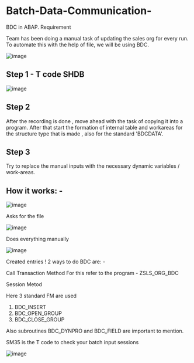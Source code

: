 # Batch-Data-Communication-

BDC in ABAP. 
Requirement 

Team has been doing a manual task of updating the sales org for every run. 
To automate this with the help of file, we will be using BDC.

![image](https://github.com/harrycodeswhileworldsleeps/Batch-Data-Communication-/assets/94862735/ee5337fc-fe2f-48db-9c25-cc4d953ea33e)


## Step 1 - T code SHDB 

![image](https://github.com/harrycodeswhileworldsleeps/Batch-Data-Communication-/assets/94862735/2fdc11f4-8944-4cad-99d0-18f6e06d6250)

## Step 2 

After the recording is done , move ahead with the task of copying it into a program. After that start the formation of internal table and workareas for the structure type that is made , also for the standard 'BDCDATA'. 

## Step 3 

Try to replace the manual inputs with the necessary dynamic variables / work-areas. 

## How it works: - 

![image](https://github.com/harrycodeswhileworldsleeps/Batch-Data-Communication-/assets/94862735/760e94c6-46ae-484f-8b44-836e4b172283)

Asks for the file 

![image](https://github.com/harrycodeswhileworldsleeps/Batch-Data-Communication-/assets/94862735/31802b53-58ac-49f1-975f-72bdc3d07d73)

Does everything manually 

![image](https://github.com/harrycodeswhileworldsleeps/Batch-Data-Communication-/assets/94862735/d368ffe7-0b03-49c2-bb2e-26ec0fb0b018)

Created entries ! 
2 ways to do BDC are: - 

Call Transaction Method 
For this refer to the program - ZSLS_ORG_BDC

Session Metod 

Here 3 standard FM are used
1. BDC_INSERT 
2. BDC_OPEN_GROUP 
3. BDC_CLOSE_GROUP

Also subroutines BDC_DYNPRO and BDC_FIELD are important to mention. 

SM35 is the T code to check your batch input sessions 

![image](https://github.com/harrycodeswhileworldsleeps/Batch-Data-Communication-/assets/94862735/2245a776-ed7d-4a7b-b2cd-054d419da1a9)




